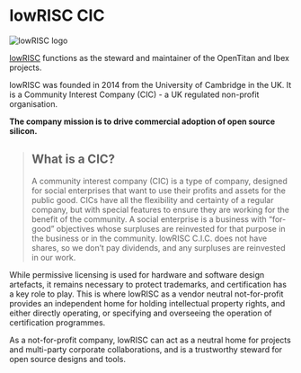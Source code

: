# lowRISC CIC

![lowRISC logo](https://lowrisc.org/wp-content/uploads/2024/05/lowRISC-logo-red-White.svg)

[lowRISC](https://lowrisc.org/) functions as the steward and maintainer of the OpenTitan and Ibex projects.

lowRISC was founded in 2014 from the University of Cambridge in the UK.
It is a Community Interest Company (CIC) - a UK regulated non-profit organisation.

**The company mission is to drive commercial adoption of open source silicon.**

> ## What is a CIC?
> A community interest company (CIC) is a type of company, designed for social enterprises that want to use their profits and assets for the public good.
> CICs have all the flexibility and certainty of a regular company, but with special features to ensure they are working for the benefit of the community.
> A social enterprise is a business with “for-good” objectives whose surpluses are reinvested for that purpose in the business or in the community.
> lowRISC C.I.C. does not have shares, so we don’t pay dividends, and any surpluses are reinvested in our work.

While permissive licensing is used for hardware and software design artefacts, it remains necessary to protect trademarks, and certification has a key role to play.
This is where lowRISC as a vendor neutral not-for-profit provides an independent home for holding intellectual property rights, and either directly operating, or specifying and overseeing the operation of certification programmes.

As a not-for-profit company, lowRISC can act as a neutral home for projects and multi-party corporate collaborations, and is a trustworthy steward for open source designs and tools.
